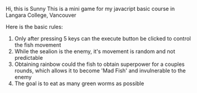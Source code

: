 Hi, this is Sunny 
This is a mini game for my javacript basic course in Langara College, Vancouver

Here is the basic rules: 
1. Only after pressing 5 keys can the execute button be clicked to control the fish movement
2. While the sealion is the enemy, it's movement is random and not predictable
3. Obtaining rainbow could the fish to obtain superpower for a couples rounds, which allows it to become 'Mad Fish' and invulnerable to the enemy
4. The goal is to eat as many green worms as possible
